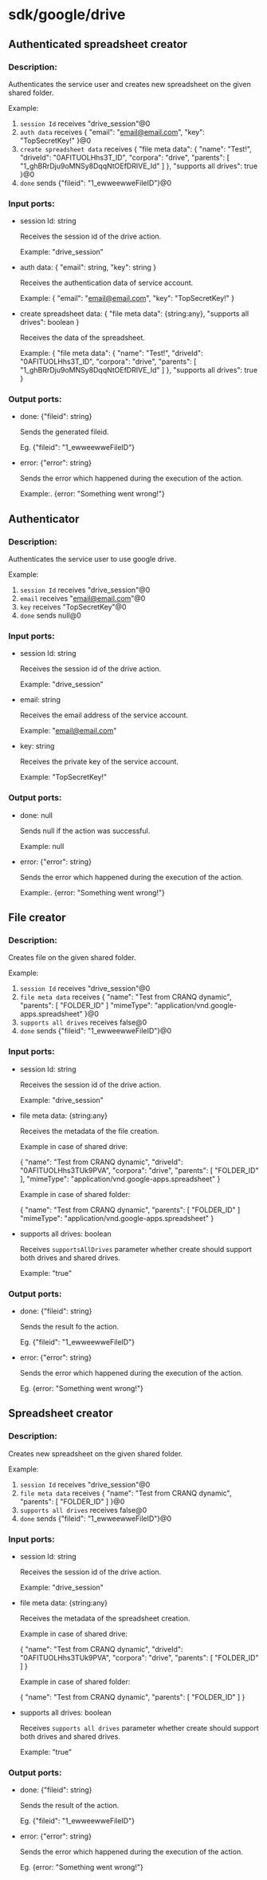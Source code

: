 # sdk/google/drive

## Authenticated spreadsheet creator

### Description:
Authenticates the service user and creates new spreadsheet on the given shared folder.

Example:
1. `session Id` receives "drive_session"@0 
2. `auth data` receives {
  "email": "email@email.com",
  "key": "TopSecretKey!"
}@0 
3. `create spreadsheet data` receives {
  "file meta data": {
    "name": "Test!",
    "driveId": "0AFITUOLHhs3T_ID",
    "corpora": "drive",
    "parents": [
      "1_ghBRrDju9oMNSy8DqqNtOEfDRIVE_Id"
    ]
  },
  "supports all drives": true
}@0
4. `done` sends {"fileid": "1_ewweewweFileID"}@0 

### Input ports: 
* session Id: string

    Receives the session id of the drive action.
    
    Example: 
    "drive_session"


* auth data: {
  "email": string,
  "key": string
}

    Receives the authentication data of service account.
    
    Example: 
    {
      "email": "email@email.com",
      "key": "TopSecretKey!"
    }
    


* create spreadsheet data: {
   "file meta data": {string:any},
   "supports all drives": boolean
}

    Receives the data of the spreadsheet.
    
    
    Example:
    {
      "file meta data": {
        "name": "Test!",
        "driveId": "0AFITUOLHhs3T_ID",
        "corpora": "drive",
        "parents": [
          "1_ghBRrDju9oMNSy8DqqNtOEfDRIVE_Id"
        ]
      },
      "supports all drives": true
    }
    


### Output ports: 
* done: {"fileid": string}

    Sends the generated fileid.
    
    Eg.
    {"fileid": "1_ewweewweFileID"}


* error: {"error": string}

    Sends the error which happened during the execution of the action.
    
    Example:.
    {error: "Something went wrong!"}




## Authenticator

### Description:
Authenticates the service user to use google drive.

Example:
1. `session Id` receives "drive_session"@0 
2. `email` receives  "email@email.com"@0
3. `key` receives "TopSecretKey"@0
4. `done` sends null@0 

### Input ports: 
* session Id: string

    Receives the session id of the drive action.
    
    Example: 
    "drive_session"


* email: string

    Receives the email address of the service account.
    
    Example: 
    "email@email.com"


* key: string

    Receives the private key of the service account.
    
    Example: 
    "TopSecretKey!"


### Output ports: 
* done: null

    Sends null if the action was successful.
    
    Example:
    null


* error: {"error": string}

    Sends the error which happened during the execution of the action.
    
    Example:.
    {error: "Something went wrong!"}




## File creator

### Description:
Creates file on the given shared folder.

Example:
1. `session Id` receives "drive_session"@0 
2. `file meta data` receives  {
  "name": "Test from CRANQ dynamic",
  "parents": [
    "FOLDER_ID"
  ]
  "mimeType": "application/vnd.google-apps.spreadsheet"
}@0
3. `supports all drives` receives false@0
4. `done` sends {"fileid": "1_ewweewweFileID"}@0 

### Input ports: 
* session Id: string

    Receives the session id of the drive action.
    
    Example: 
    "drive_session"


* file meta data: {string:any}

    Receives the metadata of the file creation.
    
    Example in case of shared drive:
    
    {
      "name": "Test from CRANQ dynamic",
      "driveId": "0AFITUOLHhs3TUk9PVA",
      "corpora": "drive",
      "parents": [
        "FOLDER_ID"
      ],
      "mimeType": "application/vnd.google-apps.spreadsheet"
    }
    
    
    Example in case of shared folder:
    
    {
      "name": "Test from CRANQ dynamic",
      "parents": [
        "FOLDER_ID"
      ]
      "mimeType": "application/vnd.google-apps.spreadsheet"
    }
    


* supports all drives: boolean

    Receives `supportsAllDrives` parameter whether create should support both drives and shared drives.
    
    Example: 
    "true"


### Output ports: 
* done: {"fileid": string}

    Sends the result fo the action.
    
    Eg.
    {"fileid": "1_ewweewweFileID"}


* error: {"error": string}

    Sends the error which happened during the execution of the action.
    
    Eg.
    {error: "Something went wrong!"}




## Spreadsheet creator

### Description:
Creates new spreadsheet on the given shared folder.

Example:
1. `session Id` receives "drive_session"@0 
2. `file meta data` receives  {
  "name": "Test from CRANQ dynamic",
  "parents": [
    "FOLDER_ID"
  ]
}@0
3. `supports all drives` receives false@0
4. `done` sends {"fileid": "1_ewweewweFileID"}@0 

### Input ports: 
* session Id: string

    Receives the session id of the drive action.
    
    Example: 
    "drive_session"


* file meta data: {string:any}

    Receives the metadata of the spreadsheet creation.
    
    Example in case of shared drive:
    
    {
      "name": "Test from CRANQ dynamic",
      "driveId": "0AFITUOLHhs3TUk9PVA",
      "corpora": "drive",
      "parents": [
        "FOLDER_ID"
      ]
    }
    
    
    Example in case of shared folder:
    
    {
      "name": "Test from CRANQ dynamic",
      "parents": [
        "FOLDER_ID"
      ]
    }


* supports all drives: boolean

    Receives `supports all drives` parameter whether create should support both drives and shared drives.
    
    Example: 
    "true"


### Output ports: 
* done: {"fileid": string}

    Sends the result of the action.
    
    Eg.
    {"fileid": "1_ewweewweFileID"}


* error: {"error": string}

    Sends the error which happened during the execution of the action.
    
    Eg.
    {error: "Something went wrong!"}


